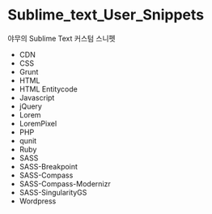 Sublime_text_User_Snippets
==========================

야무의 Sublime Text 커스텀 스니펫

* CDN
* CSS
* Grunt
* HTML
* HTML Entitycode
* Javascript
* jQuery
* Lorem
* LoremPixel
* PHP
* qunit
* Ruby
* SASS
* SASS-Breakpoint
* SASS-Compass
* SASS-Compass-Modernizr
* SASS-SingularityGS
* Wordpress
